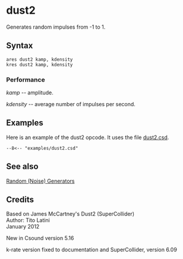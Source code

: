 <!--
id:dust2
category:Signal Generators:Random (Noise) Generators
-->
# dust2
Generates random impulses from -1 to 1.

## Syntax
``` csound-orc
ares dust2 kamp, kdensity
kres dust2 kamp, kdensity
```

### Performance

_kamp_ -- amplitude.

_kdensity_ -- average number of impulses per second.

## Examples

Here is an example of the dust2 opcode. It uses the file [dust2.csd](../../examples/dust2.csd).

``` csound-orc title="Example of the dust2 opcode." linenums="1"
--8<-- "examples/dust2.csd"
```

## See also

[Random (Noise) Generators](../../siggen/random)

## Credits

Based on James McCartney's Dust2 (SuperCollider)<br>
Author: Tito Latini<br>
January 2012<br>

New in Csound version 5.16

k-rate version fixed to documentation and SuperCollider, version 6.09
